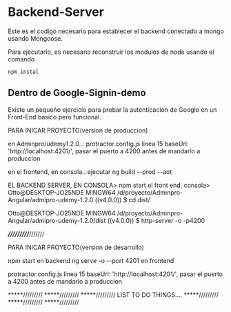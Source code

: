 ﻿# Backend-Server

Este es el codigo necesario para establecer el backend 
conectado a mongo usando Mongoose.

Para ejecutarlo, es necesario reconstruir los modulos
de node usando el comando

```
npm instal
```

## Dentro de Google-Signin-demo

Existe un pequeño ejercicio para probar la autenticacion
de Google en un Front-End basico pero funcional..

PARA INICAR PROYECTO(version de produccion)

en Adminpro/udemy1.2.0...
protractor.config.js linea 15 
    baseUrl: 'http://localhost:4201/',
pasar el puerto a 4200 antes de mandarlo a produccion


en el frontend, en consola..
ejecutar
ng build --prod --aot


EL BACKEND SERVER, EN CONSOLA> npm start
el front end, consola>
Otto@DESKTOP-JO25NDE MINGW64 /d/proyecto/Adminpro-Angular/admipro-udemy-1.2.0 ((v4.0.0))
$ cd dist/

Otto@DESKTOP-JO25NDE MINGW64 /d/proyecto/Adminpro-Angular/admipro-udemy-1.2.0/dist ((v4.0.0))
$ http-server -o -p4200


*********/////////*********///////

PARA INICAR PROYECTO(version de desarrollo)

npm start en backend
ng serve -o --port 4201 en frontend

protractor.config.js linea 15 
    baseUrl: 'http://localhost:4201/',
pasar el puerto a 4200 antes de mandarlo a produccion




*****/////////
*****/////////
*****/////////
            LIST TO DO THINGS....
*****/////////
*****/////////
*****/////////



